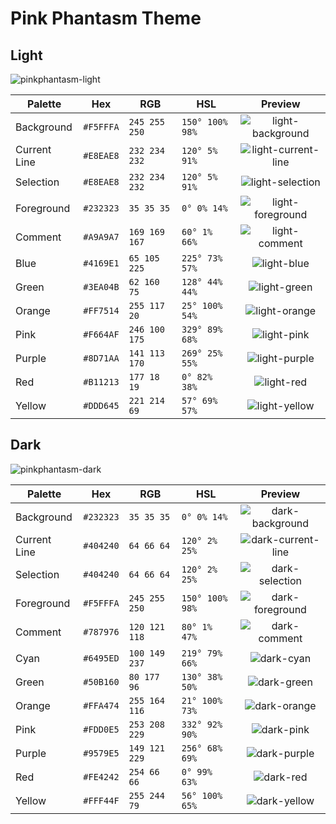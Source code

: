 # Pink Phantasm Theme

## Light

![pinkphantasm-light](https://github.com/pinkphantasm/theme/assets/110753839/5020fdf7-bcfe-4b1e-80d4-c4b50a7d7384)

| Palette      | Hex       | RGB           | HSL             | Preview                                                                                                            |
| ------------ | --------- | ------------- | --------------- |:------------------------------------------------------------------------------------------------------------------:|
| Background   | `#F5FFFA` | `245 255 250` | `150° 100% 98%` | ![light-background](https://github.com/pinkphantasm/theme/assets/110753839/7e009f30-388e-4998-8818-5264e0b82c65)   |
| Current Line | `#E8EAE8` | `232 234 232` | `120° 5% 91%`   | ![light-current-line](https://github.com/pinkphantasm/theme/assets/110753839/067a1ea8-9256-45d1-b31d-c10666d4a446) |
| Selection    | `#E8EAE8` | `232 234 232` | `120° 5% 91%`   | ![light-selection](https://github.com/pinkphantasm/theme/assets/110753839/3b3c2b4b-040b-4e79-b8fc-81329e657695)    |
| Foreground   | `#232323` | `35 35 35`    | `0° 0% 14%`     | ![light-foreground](https://github.com/pinkphantasm/theme/assets/110753839/e4b3455d-a43f-445a-946e-f20e68ac432a)   |
| Comment      | `#A9A9A7` | `169 169 167` | `60° 1% 66%`    | ![light-comment](https://github.com/pinkphantasm/theme/assets/110753839/ecc07292-dd59-41ee-8ea8-f736cce3c106)      |
| Blue         | `#4169E1` | `65 105 225`  | `225° 73% 57%`  | ![light-blue](https://github.com/pinkphantasm/theme/assets/110753839/0f57d782-9889-4fc7-9b81-1a97a813d951)         |
| Green        | `#3EA04B` | `62 160 75`   | `128° 44% 44%`  | ![light-green](https://github.com/pinkphantasm/theme/assets/110753839/ef9a2f08-8478-4eb1-900a-af1b101fe2d3)        |
| Orange       | `#FF7514` | `255 117 20`  | `25° 100% 54%`  | ![light-orange](https://github.com/pinkphantasm/theme/assets/110753839/d5a50e62-73df-4711-96b9-570820e88b89)       |
| Pink         | `#F664AF` | `246 100 175` | `329° 89% 68%`  | ![light-pink](https://github.com/pinkphantasm/theme/assets/110753839/caac2e5c-fb4a-4fe4-93e8-199b1eb68638)         |
| Purple       | `#8D71AA` | `141 113 170` | `269° 25% 55%`  | ![light-purple](https://github.com/pinkphantasm/theme/assets/110753839/1f67f5a1-90e3-4640-8f39-b855d2a2fbc7)       |
| Red          | `#B11213` | `177 18 19`   | `0° 82% 38%`    | ![light-red](https://github.com/pinkphantasm/theme/assets/110753839/e7a38943-0009-405c-ab4e-c9394072af39)          |
| Yellow       | `#DDD645` | `221 214 69`  | `57° 69% 57%`   | ![light-yellow](https://github.com/pinkphantasm/theme/assets/110753839/31bb168a-718d-479a-a969-3ef7af9a11f0)       |

## Dark

![pinkphantasm-dark](https://github.com/pinkphantasm/theme/assets/110753839/05a93a58-15ec-4805-9e9c-c2676492963d)

| Palette      | Hex       | RGB           | HSL             | Preview                                                                                                            |
| ------------ | --------- | ------------- | --------------- |:------------------------------------------------------------------------------------------------------------------:|
| Background   | `#232323` | `35 35 35`    | `0° 0% 14%`     | ![dark-background](https://github.com/pinkphantasm/theme/assets/110753839/c5e1716a-a207-478c-ac94-5e1fe731cb1b)    |
| Current Line | `#404240` | `64 66 64`    | `120° 2% 25%`   | ![dark-current-line](https://github.com/pinkphantasm/theme/assets/110753839/1747c8aa-c3a2-4cb7-8410-84a12a2d5bb5)  |
| Selection    | `#404240` | `64 66 64`    | `120° 2% 25%`   | ![dark-selection](https://github.com/pinkphantasm/theme/assets/110753839/9b51c9f7-9f05-466e-ba9f-80564c31e3c6)     |
| Foreground   | `#F5FFFA` | `245 255 250` | `150° 100% 98%` | ![dark-foreground](https://github.com/pinkphantasm/theme/assets/110753839/8eeeb6d5-c77a-4615-b9b2-bba0077d6215)    |
| Comment      | `#787976` | `120 121 118` | `80° 1% 47%`    | ![dark-comment](https://github.com/pinkphantasm/theme/assets/110753839/63710e0c-b9d6-4918-9ff7-09aef9a0995d)       |
| Cyan         | `#6495ED` | `100 149 237` | `219° 79% 66%`  | ![dark-cyan](https://github.com/pinkphantasm/theme/assets/110753839/7a0e2e3e-3111-4b3d-9fb0-70b282697640)          |
| Green        | `#50B160` | `80 177 96`   | `130° 38% 50%`  | ![dark-green](https://github.com/pinkphantasm/theme/assets/110753839/d98c957b-613c-4c67-84d5-7c15747558d4)         |
| Orange       | `#FFA474` | `255 164 116` | `21° 100% 73%`  | ![dark-orange](https://github.com/pinkphantasm/theme/assets/110753839/3250cb42-3994-45cd-9fe8-52ef7cafe013)        |
| Pink         | `#FDD0E5` | `253 208 229` | `332° 92% 90%`  | ![dark-pink](https://github.com/pinkphantasm/theme/assets/110753839/0062295a-8a7d-450e-98b1-001607db1621)          |
| Purple       | `#9579E5` | `149 121 229` | `256° 68% 69%`  | ![dark-purple](https://github.com/pinkphantasm/theme/assets/110753839/0ef45c35-cba9-48fc-b876-fa7389d78987)        |
| Red          | `#FE4242` | `254 66 66`   | `0° 99% 63%`    | ![dark-red](https://github.com/pinkphantasm/theme/assets/110753839/2064ece2-83a2-41d4-9f5f-7d2228a1b7a3)           |
| Yellow       | `#FFF44F` | `255 244 79`  | `56° 100% 65%`  | ![dark-yellow](https://github.com/pinkphantasm/theme/assets/110753839/bfab060a-44ec-4c4e-b659-868e4a104fc2)        |
